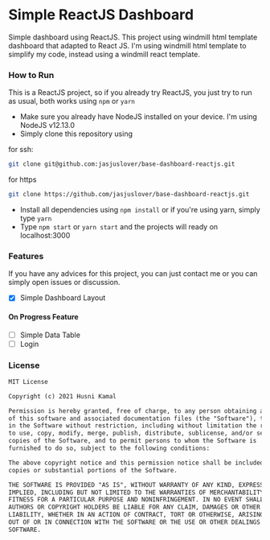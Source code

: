 # Simple ReactJS Dashboard

Simple dashboard using ReactJS. This project using windmill html template dashboard that adapted to React JS. I'm using windmill html template to simplify my code, instead using a windmill react template.

### How to Run

This is a ReactJS project, so if you already try ReactJS, you just try to run as usual, both works using `npm` or `yarn`

- Make sure you already have NodeJS installed on your device. I'm using NodeJS v12.13.0
- Simply clone this repository using

for ssh:

```bash
git clone git@github.com:jasjuslover/base-dashboard-reactjs.git
```

for https

```bash
git clone https://github.com/jasjuslover/base-dashboard-reactjs.git
```

- Install all dependencies using `npm install` or if you're using yarn, simply type `yarn`
- Type `npm start` or `yarn start` and the projects will ready on localhost:3000

### Features

If you have any advices for this project, you can just contact me or you can simply open issues or discussion.

- [x] Simple Dashboard Layout

#### On Progress Feature

- [ ] Simple Data Table
- [ ] Login

### License

```xml
MIT License

Copyright (c) 2021 Husni Kamal

Permission is hereby granted, free of charge, to any person obtaining a copy
of this software and associated documentation files (the "Software"), to deal
in the Software without restriction, including without limitation the rights
to use, copy, modify, merge, publish, distribute, sublicense, and/or sell
copies of the Software, and to permit persons to whom the Software is
furnished to do so, subject to the following conditions:

The above copyright notice and this permission notice shall be included in all
copies or substantial portions of the Software.

THE SOFTWARE IS PROVIDED "AS IS", WITHOUT WARRANTY OF ANY KIND, EXPRESS OR
IMPLIED, INCLUDING BUT NOT LIMITED TO THE WARRANTIES OF MERCHANTABILITY,
FITNESS FOR A PARTICULAR PURPOSE AND NONINFRINGEMENT. IN NO EVENT SHALL THE
AUTHORS OR COPYRIGHT HOLDERS BE LIABLE FOR ANY CLAIM, DAMAGES OR OTHER
LIABILITY, WHETHER IN AN ACTION OF CONTRACT, TORT OR OTHERWISE, ARISING FROM,
OUT OF OR IN CONNECTION WITH THE SOFTWARE OR THE USE OR OTHER DEALINGS IN THE
SOFTWARE.
```
